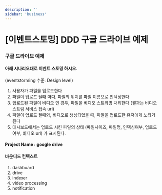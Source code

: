 ```yaml
---
description: ''
sidebar: 'business'
---
```


# [이벤트스토밍] DDD 구글 드라이브 예제

### 구글 드라이브 예제
#### 아래 시나리오대로  이벤트 스토밍 하시오.
(eventstorming 수준: Design level)

1. 사용자가 파일을 업로드한다
1. 파일이 업로드 될때 마다, 파일의 위치를 파일 이름으로 인덱싱한다
1. 업로드된 파일이 비디오 인 경우, 파일을 비디오 스트리밍 처리한다 (결과는 비디오 스트림 서비스 접속 url)
1. 파일이 업로드 될때와, 비디오로 생성되었을 때, 파일을 업로드한 유저에게 노티가 된다
1. 대시보드에서는 업로드 시킨 파일의 상태 (파일사이즈, 파일명, 인덱싱여부, 업로드여부, 비디오 url) 가 표시된다.

#### Project Name : google drive

#### 바운디드 컨텍스트
1. dashboard
2. drive
3. indexer
4. video processing
5. notification

